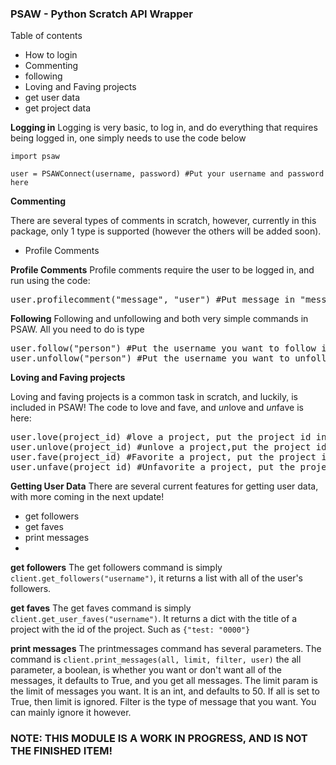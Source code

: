 ### PSAW - Python Scratch API Wrapper

  
Table of contents
<ul>
	<li>How to login</li>
	<li>Commenting</li>
	<li>following</li>
	<li>Loving and Faving projects</li>
	<li>get user data</li>
	<li>get project data</li>
</ul>

**Logging in**
Logging is very basic, to log in, and do everything that requires being logged in, one simply needs to use the code below
```
import psaw

user = PSAWConnect(username, password) #Put your username and password here
```
**Commenting**
    
There are several types of comments in scratch, however, currently in this package, only 1 type is supported (however the others will be added soon). 
<ul>
<li>Profile Comments</li>
</ul>

**Profile Comments**
Profile comments require the user to be logged in, and run using the code:
<pre>
user.profilecomment("message", "user") #Put message in "message" and username where user is.
</pre>
   **Following**
   Following and unfollowing and both very simple commands in PSAW. All you need to do is type
   
<pre>
user.follow("person") #Put the username you want to follow in "person"
user.unfollow("person") #Put the username you want to unfollow in "person"
</pre>
**Loving and Faving projects**

Loving and faving projects is a common task in scratch, and luckily, is included in PSAW!
The code to love and fave, and *un*love and *un*fave is here:

 
<pre>
user.love(project_id) #love a project, put the project id in the parameter
user.unlove(project_id) #unlove a project,put the project id in the parameter
user.fave(project_id) #Favorite a project, put the project id in the parameter
user.unfave(project_id) #Unfavorite a project, put the project id in the parameter
</pre>

**Getting User Data**
There are several current features for getting user data, with more coming in the next update!
<ul>
<li>get followers</li>
<li>get faves</li>
<li>print messages</li>
<li>
</ul>

**get followers**
The get followers command is simply `client.get_followers("username")`, it returns a list with all of the user's followers.

**get faves**
The get faves command is simply  `client.get_user_faves("username")`. It returns a dict with the title of a project with the id of the project. Such as `{"test: "0000"}`

**print messages**
The printmessages command has several parameters. The command is `client.print_messages(all, limit, filter, user)` the all parameter, a boolean, is whether you want or don't want all of the messages, it defaults to True, and you get all messages. The limit param is the limit of messages you want. It is an int, and defaults to 50. If all is set to True, then limit is ignored. Filter is the type of message that you want. You can mainly ignore it however.


### NOTE: THIS MODULE IS A WORK IN PROGRESS, AND IS NOT THE FINISHED ITEM!

    
